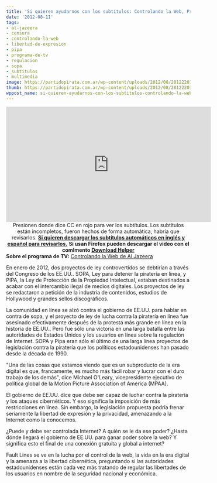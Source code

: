 ```yaml
---
title: 'Si quieren ayudarnos con los subtítulos: Controlando la Web, Programa de TV '
date: '2012-08-11'
tags:
- al-jazeera
- censura
- controlando-la-web
- libertad-de-expresion
- pipa
- programa-de-tv
- regulacion
- sopa
- subtitulos
- multimedia
image: https://partidopirata.com.ar/wp-content/uploads/2012/08/201222010275798734_20.jpg
thumb: https://partidopirata.com.ar/wp-content/uploads/2012/08/201222010275798734_20-115x89.jpg
wppost_name: si-quieren-ayudarnos-con-los-subtitulos-controlando-la-web-programa-de-tv
---
```


<center>
<iframe src="http://www.youtube.com/embed/kAiQSDIqtY4" frameborder="0" width="560" height="315"></iframe>
Presionen donde dice CC en rojo para ver los subtítulos.
Los subtítulos están incompletos, fueron hechos de forma automática, habría que revisarlos.
<strong> <a href="https://rapidshare.com/files/1438439519/controlandolaweb.rar" target="_blank">Si quieren descargar los subtítulos automáticos en inglés y español para revisarlos.</a></strong>
<strong> Si usan Firefox pueden descargar el video con el comlmento <a href="https://addons.mozilla.org/es/firefox/addon/video-downloadhelper/" target="_blank">Download Helper</a></strong></center>
<strong>Sobre el programa de TV:</strong>
<a href="http://www.aljazeera.com/programmes/faultlines/2012/08/20128674949935186.html" target="_blank">Controlando la Web de Al Jazeera</a>

En enero de 2012, dos proyectos de ley controvertidos se debtirían a través del Congreso de los EE.UU.. SOPA, Ley para detener la piratería en línea, y PIPA, la Ley de Protección de la Propiedad Intelectual, estaban destinados a acabar con el intercambio ilegal de medios digitales. Los proyectos de ley se redactaron a petición de la industria de contenidos, estudios de Hollywood y grandes sellos discográficos.

La comunidad en línea se alzó contra el gobierno de EE.UU. para hablar en contra de sopa, y el proyecto de ley de lucha contra la piratería en línea fue asesinado efectivamente después de la protesta más grande en línea en la historia de EE.UU.. Pero fue sólo una victoria en una larga batalla entre las autoridades de Estados Unidos y los usuarios en línea sobre la regulación de Internet. SOPA y Pipa eran sólo el último de una larga línea proyectos de legislación contra la piratería que los políticos estadounidenses han pasado desde la década de 1990.

"Una de las cosas que estamos viendo que es un subproducto de la era digital es que, francamente, es mucho más fácil robar y lucrar con el duro trabajo de los demás", dice Michael O'Leary, vicepresidente ejecutivo de política global de la Motion Picture Association of America (MPAA).

El gobierno de EE.UU. dice que debe ser capaz de luchar contra la piratería y los ataques cibernéticos. Y eso significa la imposición de más restricciones en línea. Sin embargo, la legislación propuesta podría frenar seriamente la libertad de expresión y la privacidad, amenazando a la Internet como la conocemos.

¿Puede y debe ser controlada Internet? A quién se le da ese poder? ¿Hasta dónde llegará el gobierno de EE.UU. para ganar poder sobre la web? Y significa esto el final de una conexión gratuita y global a internet?

Fault Lines se ve en la lucha por el control de la web, la vida en la era digital y la amenaza a la libertad cibernética, preguntando si las autoridades estadounidenses están cada vez más tratando de regular las libertades de los usuarios en nombre de la seguridad nacional y económica.
